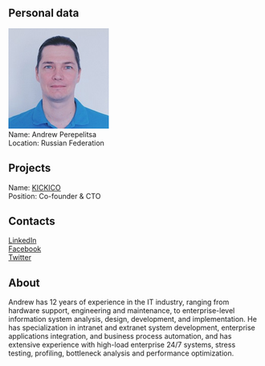 ## Personal data
![andrew perepelitsa photo](photo/andrew_perepelitsa.jpg)  
Name:    Andrew Perepelitsa   
Location: Russian Federation  
## Projects 
Name: [KICKICO](../projects/kickico.md)  
Position: Co-founder & CTO  
## Contacts
[LinkedIn](https://www.linkedin.com/in/myx0m0p/)   
[Facebook](https://www.facebook.com/myx0m0p)  
[Twitter](https://twitter.com/myx0m0p)  
## About
Andrew has 12 years of experience in the IT industry, ranging from hardware support, engineering and maintenance, to enterprise-level information system analysis, design, development, and implementation. He has specialization in intranet and extranet system development, enterprise applications integration, and business process automation, and has extensive experience with high-load enterprise 24/7 systems, stress testing, profiling, bottleneck analysis and performance optimization.
